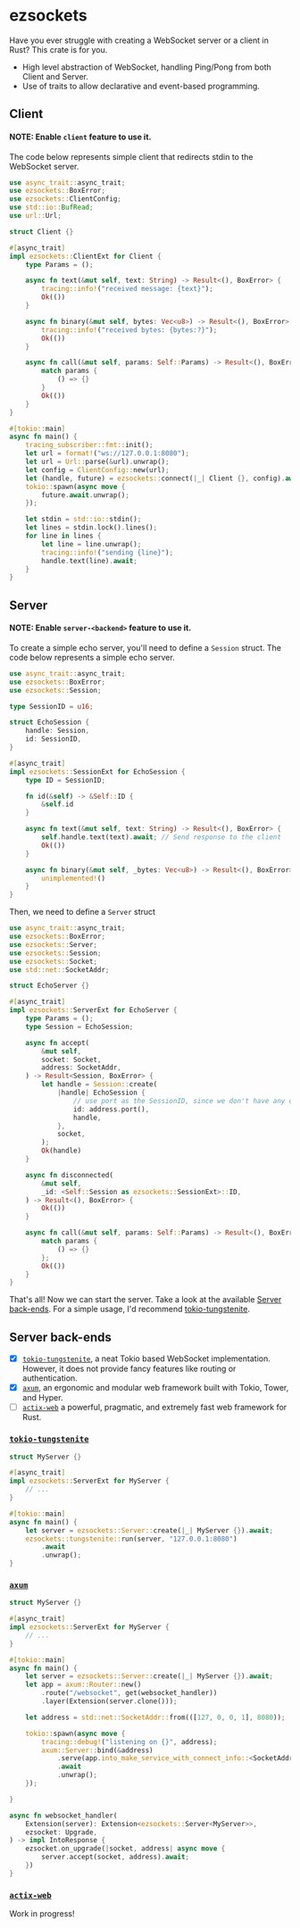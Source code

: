 # ezsockets

Have you ever struggle with creating a WebSocket server or a client in Rust? This crate is for you.

- High level abstraction of WebSocket, handling Ping/Pong from both Client and Server.
- Use of traits to allow declarative and event-based programming.

## Client

#### NOTE: Enable `client` feature to use it.

The code below represents simple client that redirects stdin to the WebSocket server.

```rust
use async_trait::async_trait;
use ezsockets::BoxError;
use ezsockets::ClientConfig;
use std::io::BufRead;
use url::Url;

struct Client {}

#[async_trait]
impl ezsockets::ClientExt for Client {
    type Params = ();

    async fn text(&mut self, text: String) -> Result<(), BoxError> {
        tracing::info!("received message: {text}");
        Ok(())
    }

    async fn binary(&mut self, bytes: Vec<u8>) -> Result<(), BoxError> {
        tracing::info!("received bytes: {bytes:?}");
        Ok(())
    }

    async fn call(&mut self, params: Self::Params) -> Result<(), BoxError> {
        match params {
            () => {}
        }
        Ok(())
    }
}

#[tokio::main]
async fn main() {
    tracing_subscriber::fmt::init();
    let url = format!("ws://127.0.0.1:8080");
    let url = Url::parse(&url).unwrap();
    let config = ClientConfig::new(url);
    let (handle, future) = ezsockets::connect(|_| Client {}, config).await;
    tokio::spawn(async move {
        future.await.unwrap();
    });

    let stdin = std::io::stdin();
    let lines = stdin.lock().lines();
    for line in lines {
        let line = line.unwrap();
        tracing::info!("sending {line}");
        handle.text(line).await;
    }
}
```


## Server

#### NOTE: Enable `server-<backend>` feature to use it.

To create a simple echo server, you'll need to define a `Session` struct.
The code below represents a simple echo server.

```rust
use async_trait::async_trait;
use ezsockets::BoxError;
use ezsockets::Session;

type SessionID = u16;

struct EchoSession {
    handle: Session,
    id: SessionID,
}

#[async_trait]
impl ezsockets::SessionExt for EchoSession {
    type ID = SessionID;

    fn id(&self) -> &Self::ID {
        &self.id
    }

    async fn text(&mut self, text: String) -> Result<(), BoxError> {
        self.handle.text(text).await; // Send response to the client
        Ok(())
    }

    async fn binary(&mut self, _bytes: Vec<u8>) -> Result<(), BoxError> {
        unimplemented!()
    }
}
```

Then, we need to define a `Server` struct


```rust
use async_trait::async_trait;
use ezsockets::BoxError;
use ezsockets::Server;
use ezsockets::Session;
use ezsockets::Socket;
use std::net::SocketAddr;

struct EchoServer {}

#[async_trait]
impl ezsockets::ServerExt for EchoServer {
    type Params = ();
    type Session = EchoSession;

    async fn accept(
        &mut self,
        socket: Socket,
        address: SocketAddr,
    ) -> Result<Session, BoxError> {
        let handle = Session::create(
            |handle| EchoSession {
                // use port as the SessionID, since we don't have any other meaningful information about the client
                id: address.port(),
                handle,
            },
            socket,
        );
        Ok(handle)
    }

    async fn disconnected(
        &mut self,
        _id: <Self::Session as ezsockets::SessionExt>::ID,
    ) -> Result<(), BoxError> {
        Ok(())
    }

    async fn call(&mut self, params: Self::Params) -> Result<(), BoxError> {
        match params {
            () => {}
        };
        Ok(())
    }
}
```

That's all! Now we can start the server. Take a look at the available [Server back-ends](#server-back-ends). For a simple usage, I'd recommend [tokio-tungstenite](#tokio-tungstenite).

## Server back-ends

- [x] [`tokio-tungstenite`](#tokio-tungstenite), a neat Tokio based WebSocket implementation. However, it does not provide fancy features like routing or authentication.
- [x] [`axum`](#axum), an ergonomic and modular web framework built with Tokio, Tower, and Hyper.
- [ ] [`actix-web`](#actix-web) a powerful, pragmatic, and extremely fast web framework for Rust.

### [`tokio-tungstenite`](https://github.com/snapview/tokio-tungstenite)

```rust
struct MyServer {}

#[async_trait]
impl ezsockets::ServerExt for MyServer {
    // ...
}

#[tokio::main]
async fn main() {
    let server = ezsockets::Server::create(|_| MyServer {}).await;
    ezsockets::tungstenite::run(server, "127.0.0.1:8080")
        .await
        .unwrap();
}
```

### [`axum`](https://github.com/tokio-rs/axum)

```rust
struct MyServer {}

#[async_trait]
impl ezsockets::ServerExt for MyServer {
    // ...
}

#[tokio::main]
async fn main() {
    let server = ezsockets::Server::create(|_| MyServer {}).await;
    let app = axum::Router::new()
        .route("/websocket", get(websocket_handler))
        .layer(Extension(server.clone()));

    let address = std::net::SocketAddr::from(([127, 0, 0, 1], 8080));

    tokio::spawn(async move {
        tracing::debug!("listening on {}", address);
        axum::Server::bind(&address)
            .serve(app.into_make_service_with_connect_info::<SocketAddr, _>())
            .await
            .unwrap();
    });

}

async fn websocket_handler(
    Extension(server): Extension<ezsockets::Server<MyServer>>,
    ezsocket: Upgrade,
) -> impl IntoResponse {
    ezsocket.on_upgrade(|socket, address| async move {
        server.accept(socket, address).await;
    })
}
```

### [`actix-web`](https://github.com/actix/actix-web)

Work in progress!
